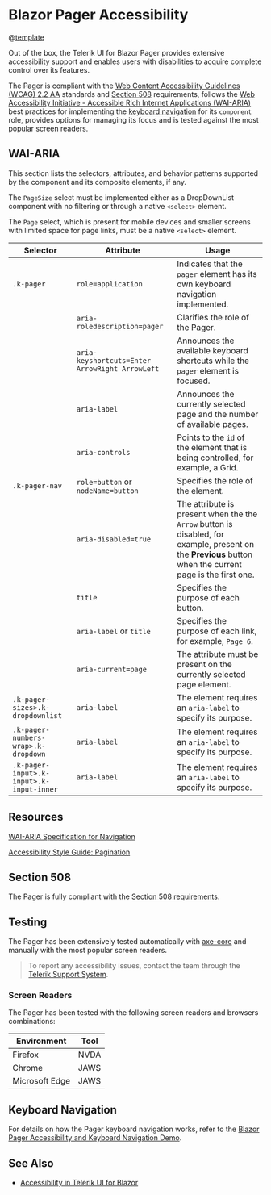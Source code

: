 
# Blazor Pager Accessibility

@[template](/_contentTemplates/common/parameters-table-styles.md#table-layout)

Out of the box, the Telerik UI for Blazor Pager provides extensive accessibility support and enables users with disabilities to acquire complete control over its features.

The Pager is compliant with the [Web Content Accessibility Guidelines (WCAG) 2.2 AA](https://www.w3.org/TR/WCAG22/) standards and [Section 508](https://www.section508.gov/) requirements, follows the [Web Accessibility Initiative - Accessible Rich Internet Applications (WAI-ARIA)](https://www.w3.org/WAI/ARIA/apg/) best practices for implementing the [keyboard navigation](#keyboard-navigation) for its `component` role, provides options for managing its focus and is tested against the most popular screen readers.

## WAI-ARIA

This section lists the selectors, attributes, and behavior patterns supported by the component and its composite elements, if any.

The `PageSize` select must be implemented either as a DropDownList component with no filtering or through a native `<select>` element.

The `Page` select, which is present for mobile devices and smaller screens with limited space for page links, must be a native `<select>` element.

| Selector | Attribute | Usage |
| -------- | --------- | ----- |
| `.k-pager` | `role=application` | Indicates that the `pager` element has its own keyboard navigation implemented. |
| | `aria-roledescription=pager` | Clarifies the role of the Pager. |
| | `aria-keyshortcuts=Enter ArrowRight ArrowLeft` | Announces the available keyboard shortcuts while the `pager` element is focused. |
| | `aria-label` | Announces the currently selected page and the number of available pages. |
| | `aria-controls` | Points to the `id` of the element that is being controlled, for example, a Grid. |
| `.k-pager-nav` | `role=button` or `nodeName=button` | Specifies the role of the element. |
| | `aria-disabled=true` | The attribute is present when the the `Arrow` button is disabled, for example, present on the **Previous** button when the current page is the first one. |
| | `title` | Specifies the purpose of each button. |
| | `aria-label` or `title` | Specifies the purpose of each link, for example, `Page 6`. |
| | `aria-current=page` | The attribute must be present on the currently selected page element. |
| `.k-pager-sizes>.k-dropdownlist` | `aria-label` | The element requires an `aria-label` to specify its purpose. |
| `.k-pager-numbers-wrap>.k-dropdown` | `aria-label` | The element requires an `aria-label` to specify its purpose. |
| `.k-pager-input>.k-input>.k-input-inner` | `aria-label` | The element requires an `aria-label` to specify its purpose. |

## Resources

[WAI-ARIA Specification for Navigation](https://www.w3.org/TR/wai-aria-1.2/#navigation)

[Accessibility Style Guide: Pagination](https://a11y-style-guide.com/style-guide/section-navigation.html#kssref-navigation-pagination)

## Section 508

The Pager is fully compliant with the [Section 508 requirements](http://www.section508.gov/).

## Testing

The Pager has been extensively tested automatically with [axe-core](https://github.com/dequelabs/axe-core) and manually with the most popular screen readers.

> To report any accessibility issues, contact the team through the [Telerik Support System](https://www.telerik.com/account/support-center).

### Screen Readers

The Pager has been tested with the following screen readers and browsers combinations:

| Environment | Tool |
| ----------- | ---- |
| Firefox | NVDA |
| Chrome | JAWS |
| Microsoft Edge | JAWS |

## Keyboard Navigation

For details on how the Pager keyboard navigation works, refer to the [Blazor Pager Accessibility and Keyboard Navigation Demo](https://demos.telerik.com/blazor-ui/pager/keyboard-navigation).

## See Also

* [Accessibility in Telerik UI for Blazor](slug:accessibility-overview)